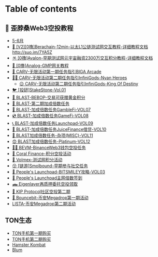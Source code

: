 # Table of contents

## 🚀 歪脖桑Web3空投教程

* [5-6月](README.md)
* [🐻 \[V2\]\[0撸\]Berachain-12min-以太L1公链测试网交互教程-详细教程文档http://suo.im/7YA5Z](wai-bo-sang-web3-kong-tou-jiao-cheng/v20-lu-berachain12min-yi-tai-l1-gong-lian-ce-shi-wang-jiao-hu-jiao-cheng-xiang-xi-jiao-cheng-wen-dan.md)
* [🪅 \[0撸\]Avalon-早期测试网元宇宙融资2300万交互积分教程-详细教程文档](wai-bo-sang-web3-kong-tou-jiao-cheng/0-lu-avalon-zao-qi-ce-shi-wang-yuan-yu-zhou-rong-zi-2300-wan-jiao-hu-ji-fen-jiao-cheng-xiang-xi-jiao.md)
* [🤭 \[0撸\]Analog-GMP网关教程](wai-bo-sang-web3-kong-tou-jiao-cheng/0-lu-analoggmp-wang-guan-jiao-cheng.md)
* [🚛 CARV-无限活动第一期任务指引BIGA Arcade](wai-bo-sang-web3-kong-tou-jiao-cheng/page1.md)
* [🦸‍♀️ CARV-无限活动第二期任务指引InfiniGods-Nyan Heroes](wai-bo-sang-web3-kong-tou-jiao-cheng/carv-wu-xian-huo-dong-di-er-qi-ren-wu-zhi-yin-infinigodsnyan-heroes/README.md)
  * [😉 CARV-无限活动第二期任务指引InfiniGods-King Of Destiny](wai-bo-sang-web3-kong-tou-jiao-cheng/carv-wu-xian-huo-dong-di-er-qi-ren-wu-zhi-yin-infinigodsnyan-heroes/carv-wu-xian-huo-dong-di-er-qi-ren-wu-zhi-yin-infinigodsking-of-destiny.md)
* [🐦 \[投研\]StakeStone-Vol.01](wai-bo-sang-web3-kong-tou-jiao-cheng/tou-yan-stakestonevol.01.md)
* [🏹 BLAST-BEBOP-交易可获赠黄金积分](wai-bo-sang-web3-kong-tou-jiao-cheng/blastbebop-jiao-yi-ke-huo-zeng-huang-jin-ji-fen.md)
* [🥸 BLAST-第二期加成倍数任务](wai-bo-sang-web3-kong-tou-jiao-cheng/blast-di-er-qi-jia-cheng-bei-shu-ren-wu.md)
* [🚛 BLAST-加成倍数任务GambleFi-VOL07](wai-bo-sang-web3-kong-tou-jiao-cheng/blast-jia-cheng-bei-shu-ren-wu-gamblefivol07.md)
* [💿 BLAST-加成倍数任务GameFi-VOL08](wai-bo-sang-web3-kong-tou-jiao-cheng/blast-jia-cheng-bei-shu-ren-wu-gamefivol08.md)
* [📞 BLAST-加成倍数任务Launchpad-VOL09](wai-bo-sang-web3-kong-tou-jiao-cheng/blast-jia-cheng-bei-shu-ren-wu-launchpadvol09.md)
* [👋 BLAST-加成倍数任务JuiceFinance借贷-VOL10](wai-bo-sang-web3-kong-tou-jiao-cheng/blast-jia-cheng-bei-shu-ren-wu-juicefinance-jie-dai-vol10.md)
* [🤩 BLAST加成倍数任务-杂项(MISC)-VOL11](wai-bo-sang-web3-kong-tou-jiao-cheng/blast-jia-cheng-bei-shu-ren-wu-za-xiang-miscvol11.md)
* [😍 BLAST加成倍数任务-Platinum-VOL12](wai-bo-sang-web3-kong-tou-jiao-cheng/blast-jia-cheng-bei-shu-ren-wu-platinumvol12.md)
* [🚵‍♀️ BEVM-BinanceWeb3钱包空投任务](wai-bo-sang-web3-kong-tou-jiao-cheng/bevmbinanceweb3-qian-bao-kong-tou-ren-wu.md)
* [🛞 Coral Finance-积分空投活动](wai-bo-sang-web3-kong-tou-jiao-cheng/coral-finance-ji-fen-kong-tou-huo-dong.md)
* [🎣 Volmex-测试网积分活动](wai-bo-sang-web3-kong-tou-jiao-cheng/volmex-ce-shi-wang-ji-fen-huo-dong.md)
* [😚 \[链游\]Smolbound-早期参与社交任务](wai-bo-sang-web3-kong-tou-jiao-cheng/lian-you-smolbound-zao-qi-can-yu-she-jiao-ren-wu.md)
* [🚐 People's Launchpad-BITSMILEY攻略-VOL03](wai-bo-sang-web3-kong-tou-jiao-cheng/peoples-launchpadbitsmiley-gong-le-vol03.md)
* [🥎 People's Launchpad主网倍数签到](wai-bo-sang-web3-kong-tou-jiao-cheng/peoples-launchpad-zhu-wang-bei-shu-qian-dao.md)
* [🛻 Eigenlayer再质押委托空投领取](wai-bo-sang-web3-kong-tou-jiao-cheng/eigenlayer-zai-zhi-ya-wei-tuo-kong-tou-ling-qu.md)
* [🎣 KIP Protocol社区空投第二期](wai-bo-sang-web3-kong-tou-jiao-cheng/kip-protocol-she-qu-kong-tou-di-er-qi.md)
* [🦽 Bouncebit-币安Megadrop第一期活动](wai-bo-sang-web3-kong-tou-jiao-cheng/bouncebit-bi-an-megadrop-di-yi-qi-huo-dong.md)
* [LISTA-币安Megadrop第二期活动](wai-bo-sang-web3-kong-tou-jiao-cheng/lista-bi-an-megadrop-di-er-qi-huo-dong.md)

## TON生态

* [TON手机第一期购买](ton-sheng-tai/ton-shou-ji-di-yi-qi-gou-mai.md)
* [TON手机第二期购买](ton-sheng-tai/ton-shou-ji-di-er-qi-gou-mai.md)
* [Hamster Kombat](ton-sheng-tai/hamster-kombat.md)
* [Blum](ton-sheng-tai/blum.md)
